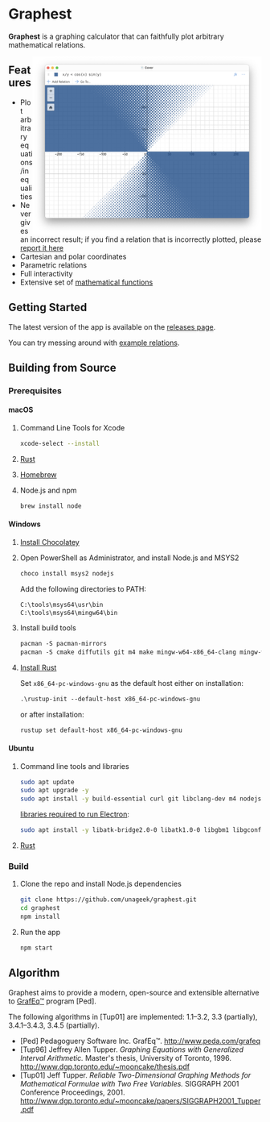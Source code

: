 # Graphest

**Graphest** is a graphing calculator that can faithfully plot arbitrary mathematical relations.

<img align="right" width="456" alt="Cover image" src="docs/cover.png">

## Features

- Plot arbitrary equations/inequalities
- Never gives an incorrect result; if you find a relation that is incorrectly plotted, please [report it here](https://github.com/unageek/graphest/issues/new)
- Cartesian and polar coordinates
- Parametric relations
- Full interactivity
- Extensive set of [mathematical functions](docs/guide/README.adoc)

## Getting Started

The latest version of the app is available on the [releases page](https://github.com/unageek/graphest/releases).

You can try messing around with [example relations](Examples.md).

## Building from Source

### Prerequisites

#### macOS

1. Command Line Tools for Xcode

   ```bash
   xcode-select --install
   ```

1. [Rust](https://rustup.rs)

1. [Homebrew](https://brew.sh)

1. Node.js and npm

   ```bash
   brew install node
   ```

#### Windows

1. [Install Chocolatey](https://chocolatey.org/install)

1. Open PowerShell as Administrator, and install Node.js and MSYS2

   ```ps
   choco install msys2 nodejs
   ```

   Add the following directories to PATH:

   ```
   C:\tools\msys64\usr\bin
   C:\tools\msys64\mingw64\bin
   ```

1. Install build tools

   ```ps
   pacman -S pacman-mirrors
   pacman -S cmake diffutils git m4 make mingw-w64-x86_64-clang mingw-w64-x86_64-gcc
   ```

1. [Install Rust](https://rustup.rs)

   Set `x86_64-pc-windows-gnu` as the default host either on installation:

   ```ps
   .\rustup-init --default-host x86_64-pc-windows-gnu
   ```

   or after installation:

   ```ps
   rustup set default-host x86_64-pc-windows-gnu
   ```

#### Ubuntu

1. Command line tools and libraries

   ```bash
   sudo apt update
   sudo apt upgrade -y
   sudo apt install -y build-essential curl git libclang-dev m4 nodejs npm
   ```

   [libraries required to run Electron](https://github.com/electron/electron/issues/26673):

   ```bash
   sudo apt install -y libatk-bridge2.0-0 libatk1.0-0 libgbm1 libgconf-2-4 libgdk-pixbuf2.0-0 libgtk-3-0 libnss3
   ```

1. [Rust](https://rustup.rs)

### Build

1. Clone the repo and install Node.js dependencies

   ```bash
   git clone https://github.com/unageek/graphest.git
   cd graphest
   npm install
   ```

1. Run the app

   ```bash
   npm start
   ```

## Algorithm

Graphest aims to provide a modern, open-source and extensible alternative to [GrafEq™](http://www.peda.com/grafeq/) program [Ped].

The following algorithms in [Tup01] are implemented: 1.1–3.2, 3.3 (partially), 3.4.1–3.4.3, 3.4.5 (partially).

- [Ped] Pedagoguery Software Inc. GrafEq™. http://www.peda.com/grafeq
- [Tup96] Jeffrey Allen Tupper. _Graphing Equations with Generalized Interval Arithmetic._ Master's thesis, University of Toronto, 1996. http://www.dgp.toronto.edu/~mooncake/thesis.pdf
- [Tup01] Jeff Tupper. _Reliable Two-Dimensional Graphing Methods for Mathematical Formulae with Two Free Variables._ SIGGRAPH 2001 Conference Proceedings, 2001. http://www.dgp.toronto.edu/~mooncake/papers/SIGGRAPH2001_Tupper.pdf
